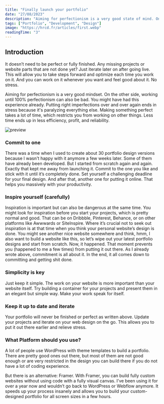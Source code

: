 ```yaml
---
title: "Finally launch your portfolio"
date: "27/08/2023"
description: "Aiming for perfectionism is a very good state of mind. On the other hand, working until perfectionism is 100% can also be bad. Here are some tips to help you get your portfolio off the ground."
tags: ["Portfolio", "Development", "Design"]
image: "https://hrcd.fr/articles/first.webp"
readingTime: "3"
---
```


## Introduction

It doesn’t need to be perfect or fully finished. Any missing projects or website parts that are not done yet? Just iterate later on after going live. This will allow you to take steps forward and optimize each time you work on it. And you can work on it whenever you want and feel good about it. No stress.

Aiming for perfectionism is a very good mindset. On the other side, working until 100% perfectionism can also be bad. You might have had this experience already. Putting right imperfections over and over again ends in stress because it's paralyzing everything else. Making something perfect takes a lot of time, which restricts you from working on other things. Less time ends up in less efficiency, profit, and reliability.

![preview](/articles/first.webp)

### Commit to one
There was a time when I used to create about 30 portfolio design versions because I wasn't happy with it anymore a few weeks later. Some of them have already been developed. But I started from scratch again and again. Exactly that kept me away from launching it. Commit to the one you like and stick with it until it’s completely done. Set yourself a challenging deadline for your final design. And after that, another one for putting it online. That helps you massively with your productivity.

### Inspire yourself (carefully)
Inspiration is important but can also be dangerous at the same time. You might look for inspiration before you start your projects, which is pretty normal and good. That can be on Dribbble, Pinterest, Behance, or on other platforms like Awwwards or SiteInspire. Where it’s crucial not to seek out inspiration is at that time when you think your personal website’s design is done. You might see another nice website somewhere and think, hmm, I also want to build a website like this, so let’s wipe out your latest portfolio designs and start from scratch. Now, it happened. That moment prevents you (happened to me a few times) from putting it out there. As I already wrote above, commitment is all about it. In the end, it all comes down to committing and getting shit done.

### Simplicity is key
Just keep it simple. The work on your website is more important than your website itself. Try building a container for your projects and present them in an elegant but simple way. Make your work speak for itself.

### Keep it up to date and iterate
Your portfolio will never be finished or perfect as written above. Update your projects and iterate on your web design on the go. This allows you to put it out there earlier and relieve stress.

### What Platform should you use?
A lot of people use WordPress with theme templates to build a portfolio. There are pretty good ones out there, but most of them are not good enough or are very restricted in the design you can build there if you do not have a lot of coding experience.

But there is an alternative: Framer. With Framer, you can build fully custom websites without using code with a fully visual canvas. I've been using it for over a year now and wouldn’t go back to WordPress or Webflow anymore. It speeds up your process insanely and allows you to build your custom-designed portfolio for all screen sizes in a few hours.
 